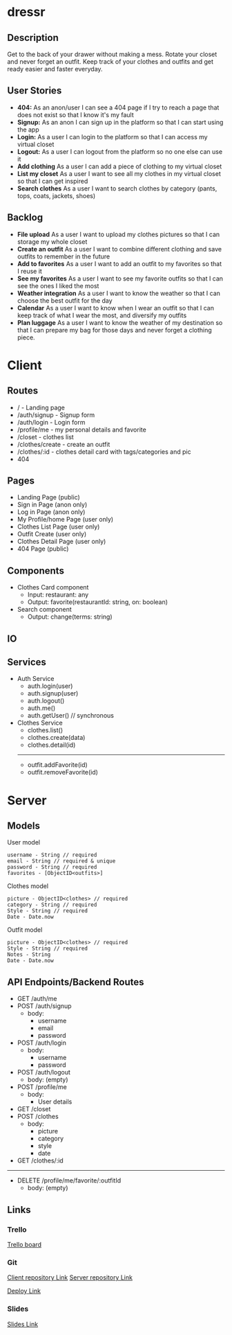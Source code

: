 # dressr

## Description

Get to the back of your drawer without making a mess. Rotate your closet and never forget an outfit. Keep track of your clothes and outfits and get ready easier and faster everyday.

## User Stories

-  **404:** As an anon/user I can see a 404 page if I try to reach a page that does not exist so that I know it's my fault
-  **Signup:** As an anon I can sign up in the platform so that I can start using the app
-  **Login:** As a user I can login to the platform so that I can access my virtual closet
-  **Logout:** As a user I can logout from the platform so no one else can use it
-  **Add clothing** As a user I can add a piece of clothing to my virtual closet
-  **List my closet** As a user I want to see all my clothes in my virtual closet so that I can get inspired
-  **Search clothes** As a user I want to search clothes by category (pants, tops, coats, jackets, shoes)

## Backlog

-  **File upload** As a user I want to upload my clothes pictures so that I can storage my whole closet
-  **Create an outfit** As a user I want to combine different clothing and save outfits to remember in the future
-  **Add to favorites** As a user I want to add an outfit to my favorites so that I reuse it
-  **See my favorites** As a user I want to see my favorite outfits so that I can see the ones I liked the most
-  **Weather integration** As a user I want to know the weather so that I can choose the best outfit for the day
-  **Calendar** As a user I want to know when I wear an outfit so that I can keep track of what I wear the most, and diversify my outfits
-  **Plan luggage** As a user I want to know the weather of my destination so that I can prepare my bag for those days and never forget a clothing piece.
  
# Client

## Routes

- / - Landing page
- /auth/signup - Signup form
- /auth/login - Login form
- /profile/me - my personal details and favorite
- /closet - clothes list
- /clothes/create - create an outfit
- /clothes/:id -  clothes detail card with tags/categories and pic
- 404

## Pages

- Landing Page (public)
- Sign in Page (anon only)
- Log in Page (anon only)
- My Profile/home Page (user only)
- Clothes List Page (user only)
- Outfit Create (user only)
- Clothes Detail Page (user only)
- 404 Page (public)

## Components

- Clothes Card component
  - Input: restaurant: any
  - Output: favorite(restaurantId: string, on: boolean)
- Search component
  - Output: change(terms: string)

## IO


## Services

- Auth Service
  - auth.login(user)
  - auth.signup(user)
  - auth.logout()
  - auth.me()
  - auth.getUser() // synchronous
- Clothes Service
  - clothes.list()
  - clothes.create(data)
  - clothes.detail(id)
  ___________________________
  - outfit.addFavorite(id)
  - outfit.removeFavorite(id)   

# Server

## Models

User model

```
username - String // required
email - String // required & unique
password - String // required
favorites - [ObjectID<outfits>]

```

Clothes model

```
picture - ObjectID<clothes> // required
category - String // required
Style - String // required
Date - Date.now

```

Outfit model

```
picture - ObjectID<clothes> // required
Style - String // required
Notes - String
Date - Date.now

```

## API Endpoints/Backend Routes

- GET /auth/me
- POST /auth/signup
  - body:
    - username
    - email
    - password
- POST /auth/login
  - body:
    - username
    - password
- POST /auth/logout
  - body: (empty)
- POST /profile/me
  - body:
    - User details
- GET /closet
- POST /clothes
  - body:
    - picture
    - category
    - style
    - date
- GET /clothes/:id

____________________________________________________
- DELETE /profile/me/favorite/:outfitId
  - body: (empty)

  

## Links

### Trello

[Trello board](https://trello.com/b/Us78PYyT/dressrhttps://trello.com)

### Git
[Client repository Link](https://github.com/MJHRhacker/dressr-client)
[Server repository Link](http://github.com/MJHRhacker/dressr-server)

[Deploy Link](http://heroku.com)

### Slides

[Slides Link](http://slides.com)
